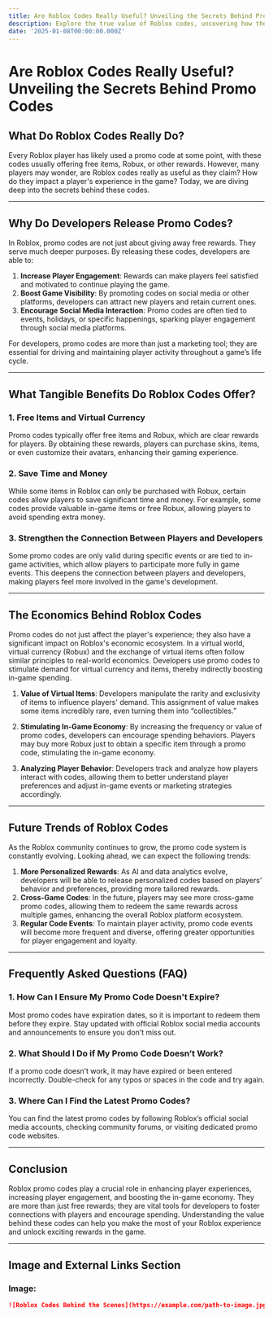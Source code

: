 ```yaml
---
title: Are Roblox Codes Really Useful? Unveiling the Secrets Behind Promo Codes
description: Explore the true value of Roblox codes, uncovering how these promo codes impact player experiences and the game economy behind them.
date: '2025-01-08T00:00:00.000Z'
---
```


# Are Roblox Codes Really Useful? Unveiling the Secrets Behind Promo Codes

## What Do Roblox Codes Really Do?

Every Roblox player has likely used a promo code at some point, with these codes usually offering free items, Robux, or other rewards. However, many players may wonder, are Roblox codes really as useful as they claim? How do they impact a player's experience in the game? Today, we are diving deep into the secrets behind these codes.

---

## Why Do Developers Release Promo Codes?

In Roblox, promo codes are not just about giving away free rewards. They serve much deeper purposes. By releasing these codes, developers are able to:

1. **Increase Player Engagement**: Rewards can make players feel satisfied and motivated to continue playing the game.
2. **Boost Game Visibility**: By promoting codes on social media or other platforms, developers can attract new players and retain current ones.
3. **Encourage Social Media Interaction**: Promo codes are often tied to events, holidays, or specific happenings, sparking player engagement through social media platforms.

For developers, promo codes are more than just a marketing tool; they are essential for driving and maintaining player activity throughout a game’s life cycle.

---

## What Tangible Benefits Do Roblox Codes Offer?

### 1. **Free Items and Virtual Currency**
   Promo codes typically offer free items and Robux, which are clear rewards for players. By obtaining these rewards, players can purchase skins, items, or even customize their avatars, enhancing their gaming experience.

### 2. **Save Time and Money**
   While some items in Roblox can only be purchased with Robux, certain codes allow players to save significant time and money. For example, some codes provide valuable in-game items or free Robux, allowing players to avoid spending extra money.

### 3. **Strengthen the Connection Between Players and Developers**
   Some promo codes are only valid during specific events or are tied to in-game activities, which allow players to participate more fully in game events. This deepens the connection between players and developers, making players feel more involved in the game's development.

---

## The Economics Behind Roblox Codes

Promo codes do not just affect the player's experience; they also have a significant impact on Roblox's economic ecosystem. In a virtual world, virtual currency (Robux) and the exchange of virtual items often follow similar principles to real-world economics. Developers use promo codes to stimulate demand for virtual currency and items, thereby indirectly boosting in-game spending.

1. **Value of Virtual Items**: Developers manipulate the rarity and exclusivity of items to influence players' demand. This assignment of value makes some items incredibly rare, even turning them into “collectibles.”
   
2. **Stimulating In-Game Economy**: By increasing the frequency or value of promo codes, developers can encourage spending behaviors. Players may buy more Robux just to obtain a specific item through a promo code, stimulating the in-game economy.

3. **Analyzing Player Behavior**: Developers track and analyze how players interact with codes, allowing them to better understand player preferences and adjust in-game events or marketing strategies accordingly.

---

## Future Trends of Roblox Codes

As the Roblox community continues to grow, the promo code system is constantly evolving. Looking ahead, we can expect the following trends:

1. **More Personalized Rewards**: As AI and data analytics evolve, developers will be able to release personalized codes based on players’ behavior and preferences, providing more tailored rewards.
2. **Cross-Game Codes**: In the future, players may see more cross-game promo codes, allowing them to redeem the same rewards across multiple games, enhancing the overall Roblox platform ecosystem.
3. **Regular Code Events**: To maintain player activity, promo code events will become more frequent and diverse, offering greater opportunities for player engagement and loyalty.

---

## Frequently Asked Questions (FAQ)

### 1. **How Can I Ensure My Promo Code Doesn't Expire?**
   Most promo codes have expiration dates, so it is important to redeem them before they expire. Stay updated with official Roblox social media accounts and announcements to ensure you don’t miss out.

### 2. **What Should I Do if My Promo Code Doesn’t Work?**
   If a promo code doesn’t work, it may have expired or been entered incorrectly. Double-check for any typos or spaces in the code and try again.

### 3. **Where Can I Find the Latest Promo Codes?**
   You can find the latest promo codes by following Roblox’s official social media accounts, checking community forums, or visiting dedicated promo code websites.

---

## Conclusion

Roblox promo codes play a crucial role in enhancing player experiences, increasing player engagement, and boosting the in-game economy. They are more than just free rewards; they are vital tools for developers to foster connections with players and encourage spending. Understanding the value behind these codes can help you make the most of your Roblox experience and unlock exciting rewards in the game.

---

## Image and External Links Section

### Image:

```markdown
![Roblox Codes Behind the Scenes](https://example.com/path-to-image.jpg)

